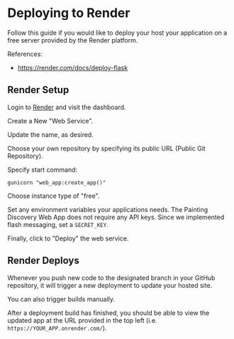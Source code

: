 # Deploying to Render

Follow this guide if you would like to deploy your host your application on a free server provided by the Render platform.

References:
  + https://render.com/docs/deploy-flask

## Render Setup

Login to [Render](https://dashboard.render.com) and visit the dashboard.

Create a New "Web Service". 

Update the name, as desired.

Choose your own repository by specifying its public URL (Public Git Repository).

Specify start command:

```
gunicorn "web_app:create_app()"
```

Choose instance type of "free".

Set any environment variables your applications needs. The Painting Discovery Web App does not require any API keys. Since we implemented flash messaging, set a `SECRET_KEY`.

Finally, click to "Deploy" the web service.

## Render Deploys

Whenever you push new code to the designated branch in your GitHub repository, it will trigger a new deployment to update your hosted site.

You can also trigger builds manually.

After a deployment build has finished, you should be able to view the updated app at the URL provided in the top left (i.e. `https://YOUR_APP.onrender.com/`).